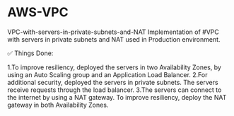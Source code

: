 # AWS-VPC
VPC-with-servers-in-private-subnets-and-NAT
Implementation of #VPC with servers in private subnets and NAT used in Production environment.

✅ Things Done:

1.To improve resiliency, deployed the servers in two Availability Zones, by using an Auto Scaling group and an Application Load Balancer.
2.For additional security, deployed the servers in private subnets. The servers receive requests through the load balancer.
3.The servers can connect to the internet by using a NAT gateway. To improve resiliency, deploy the NAT gateway in both Availability Zones.
